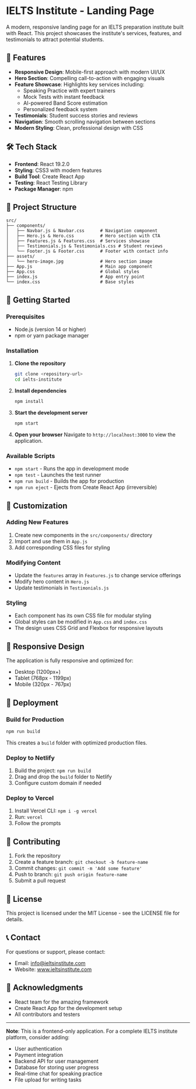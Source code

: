 # IELTS Institute - Landing Page

A modern, responsive landing page for an IELTS preparation institute built with React. This project showcases the institute's services, features, and testimonials to attract potential students.

## 🚀 Features

- **Responsive Design**: Mobile-first approach with modern UI/UX
- **Hero Section**: Compelling call-to-action with engaging visuals
- **Feature Showcase**: Highlights key services including:
  - Speaking Practice with expert trainers
  - Mock Tests with instant feedback
  - AI-powered Band Score estimation
  - Personalized feedback system
- **Testimonials**: Student success stories and reviews
- **Navigation**: Smooth scrolling navigation between sections
- **Modern Styling**: Clean, professional design with CSS

## 🛠️ Tech Stack

- **Frontend**: React 19.2.0
- **Styling**: CSS3 with modern features
- **Build Tool**: Create React App
- **Testing**: React Testing Library
- **Package Manager**: npm

## 📁 Project Structure

```
src/
├── components/
│   ├── Navbar.js & Navbar.css      # Navigation component
│   ├── Hero.js & Hero.css          # Hero section with CTA
│   ├── Features.js & Features.css  # Services showcase
│   ├── Testimonials.js & Testimonials.css # Student reviews
│   └── Footer.js & Footer.css      # Footer with contact info
├── assets/
│   └── hero-image.jpg              # Hero section image
├── App.js                          # Main app component
├── App.css                         # Global styles
├── index.js                        # App entry point
└── index.css                       # Base styles
```

## 🚀 Getting Started

### Prerequisites

- Node.js (version 14 or higher)
- npm or yarn package manager

### Installation

1. **Clone the repository**
   ```bash
   git clone <repository-url>
   cd ielts-institute
   ```

2. **Install dependencies**
   ```bash
   npm install
   ```

3. **Start the development server**
   ```bash
   npm start
   ```

4. **Open your browser**
   Navigate to `http://localhost:3000` to view the application.

### Available Scripts

- `npm start` - Runs the app in development mode
- `npm test` - Launches the test runner
- `npm run build` - Builds the app for production
- `npm run eject` - Ejects from Create React App (irreversible)

## 🎨 Customization

### Adding New Features
1. Create new components in the `src/components/` directory
2. Import and use them in `App.js`
3. Add corresponding CSS files for styling

### Modifying Content
- Update the `features` array in `Features.js` to change service offerings
- Modify hero content in `Hero.js`
- Update testimonials in `Testimonials.js`

### Styling
- Each component has its own CSS file for modular styling
- Global styles can be modified in `App.css` and `index.css`
- The design uses CSS Grid and Flexbox for responsive layouts

## 📱 Responsive Design

The application is fully responsive and optimized for:
- Desktop (1200px+)
- Tablet (768px - 1199px)
- Mobile (320px - 767px)

## 🚀 Deployment

### Build for Production
```bash
npm run build
```

This creates a `build` folder with optimized production files.

### Deploy to Netlify
1. Build the project: `npm run build`
2. Drag and drop the `build` folder to Netlify
3. Configure custom domain if needed

### Deploy to Vercel
1. Install Vercel CLI: `npm i -g vercel`
2. Run: `vercel`
3. Follow the prompts

## 🤝 Contributing

1. Fork the repository
2. Create a feature branch: `git checkout -b feature-name`
3. Commit changes: `git commit -m 'Add some feature'`
4. Push to branch: `git push origin feature-name`
5. Submit a pull request

## 📄 License

This project is licensed under the MIT License - see the LICENSE file for details.

## 📞 Contact

For questions or support, please contact:
- Email: info@ieltsinstitute.com
- Website: www.ieltsinstitute.com

## 🙏 Acknowledgments

- React team for the amazing framework
- Create React App for the development setup
- All contributors and testers

---

**Note**: This is a frontend-only application. For a complete IELTS institute platform, consider adding:
- User authentication
- Payment integration
- Backend API for user management
- Database for storing user progress
- Real-time chat for speaking practice
- File upload for writing tasks
